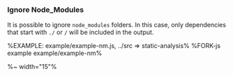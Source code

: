 ### Ignore Node_Modules

It is possible to ignore `node_modules` folders. In this case, only dependencies that start with `./` or `/` will be included in the output.

%EXAMPLE: example/example-nm.js, ../src => static-analysis%
%FORK-js example example/example-nm%

%~ width="15"%